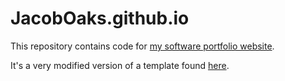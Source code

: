 # JacobOaks.github.io

This repository contains code for [my software portfolio website](jacoboaks.github.io).

It's a very modified version of a template found [here](https://www.themezy.com/free-website-templates/47-free-directive-responsive-website-template#licenses-popup).
